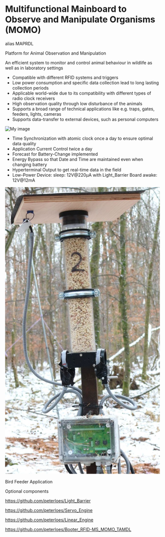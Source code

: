 ﻿# Multifunctional Mainboard to Observe and Manipulate Organisms (MOMO)
alias MAPRDL

Platform for Animal Observation and Manipulation 

An efficient system to monitor and control animal behaviour in wildlife
as well as in laboratory settings

-	Compatible with different RFID systems and triggers
-	Low power consumption and specific data collection lead to long lasting collection periods
-	Applicable world-wide due to its compatibility with different types of radio clock receivers 
-	High observation quality through low disturbance of the animals
- Supports a broad range of technical applications like e.g. traps, gates, feeders, lights, cameras
-	Supports data-transfer to external devices, such as personal computers
 

![My image](https://github.com/peterloes/MOMO/blob/master/Getting_Started_Tutorial/2_Electronic_board.jpg)

- Time Synchronization with atomic clock once a day to ensure optimal data quality
- Application Current Control twice a day
- Forecast for Battery-Change implemented
- Energy Bypass so that Date and Time are maintained even when changing battery
- Hyperterminal Output to get real-time data in the field
- Low-Power Device: 
    sleep: 12V@220µA with Light_Barrier Board
    awake: 12V@12mA


![My image](https://github.com/peterloes/MOMO/blob/master/Getting_Started_Tutorial/1_Feeder.jpg)

Bird Feeder Application

Optional components

https://github.com/peterloes/Light_Barrier

https://github.com/peterloes/Servo_Engine

https://github.com/peterloes/Linear_Engine

https://github.com/peterloes/Booter_RFID-MS_MOMO_TAMDL
